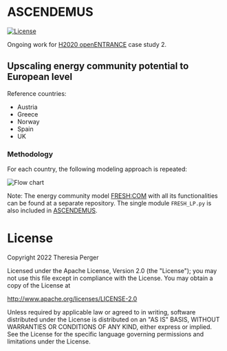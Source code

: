 # ASCENDEMUS
[![License](https://img.shields.io/badge/License-Apache_2.0-blue.svg)](https://opensource.org/licenses/Apache-2.0)

Ongoing work for [H2020 openENTRANCE](https://openentrance.eu/) case study 2.

## Upscaling energy community potential to European level

Reference countries:
- Austria
- Greece
- Norway
- Spain
- UK

### Methodology

For each country, the following modeling approach is repeated:

![Flow chart](https://user-images.githubusercontent.com/48787841/154365097-09c57d8f-dafe-4009-9c72-de0d22fa4404.png)

Note: The energy community model [FRESH:COM](https://github.com/tperger/FRESH-COM "FRESH:COM") with all its functionalities can be found at a separate repository. The single module `FRESH_LP.py` is also included in [ASCENDEMUS](https://github.com/tperger/ASCENDEMUS "ASCENDEMUS").

# License

Copyright 2022 Theresia Perger

Licensed under the Apache License, Version 2.0 (the "License"); you may not use this file except in compliance with the License. You may obtain a copy of the License at

http://www.apache.org/licenses/LICENSE-2.0

Unless required by applicable law or agreed to in writing, software distributed under the License is distributed on an "AS IS" BASIS, WITHOUT WARRANTIES OR CONDITIONS OF ANY KIND, either express or implied. See the License for the specific language governing permissions and limitations under the License.
